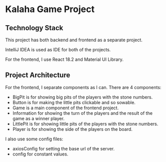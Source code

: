 # Kalaha Game Project #

## Technology Stack ##
This project has both backend and frontend as a separate project.

IntelliJ IDEA is used as IDE for both of the projects.

For the frontend, I use React 18.2 and Material UI Library.


## Project Architecture ##
For the frontend, I separate components as I can. There are 4 components:
+ BigPit is for showing big pits of the players with the stone numbers.
+ Button is for making the little pits clickable and so sowable.
+ Game is a main component of the frontend project.
+ Information for showing the turn of the players and the result of the game as a winner player.
+ LittlePit is for showing little pits of the players with the stone numbers.
+ Player is for showing the side of the players on the board.

I also use some config files:
+ axiosConfig for setting the base url of the server.
+ config for constant values.